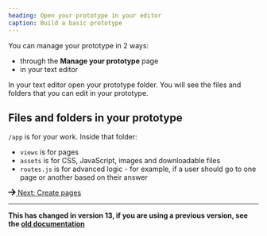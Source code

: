 ```yaml
---
heading: Open your prototype in your editor
caption: Build a basic prototype
---
```


You can manage your prototype in 2 ways:

* through the **Manage your prototype** page
* in your text editor

In your text editor open your prototype folder. You will see the files and folders that you can edit in your prototype.

## Files and folders in your prototype

`/app` is for your work. Inside that folder:

  - `views` is for pages
  - `assets` is for CSS, JavaScript, images and downloadable files
  - `routes.js` is for advanced logic - for example, if a user should go to one page or another based on their answer

<nav class="govuk-pagination govuk-pagination--block" role="navigation" aria-label="results">
  <div class="govuk-pagination__next">
    <a class="govuk-link govuk-pagination__link" href="create-pages" rel="next"> <svg class="govuk-pagination__icon govuk-pagination__icon--next" xmlns="http://www.w3.org/2000/svg" height="13" width="15" aria-hidden="true" focusable="false" viewBox="0 0 15 13">
        <path d="m8.107-0.0078125-1.4136 1.414 4.2926 4.293h-12.986v2h12.896l-4.1855 3.9766 1.377 1.4492 6.7441-6.4062-6.7246-6.7266z"></path>
      </svg> <span class="govuk-pagination__link-title">Next</span><span class="govuk-visually-hidden">:</span>
      <span class="govuk-pagination__link-label">Create pages</span></a>
  </div>
</nav>

<hr>

<!-- TODO: replace with Nunjucks partial _new-version-inset-text -->
<div class="govuk-inset-text">
  <strong class="govuk-body govuk-!-font-weight-bold">
    This has changed in version 13, if you are using a previous version, see the
    <a class="govuk-link" href="/v12/docs">old documentation</a>
  </strong>
</div>
